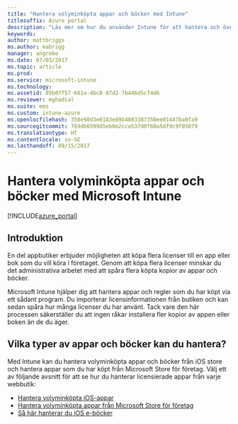 ```yaml
---
title: "Hantera volyminköpta appar och böcker med Intune"
titlesuffix: Azure portal
description: "Läs mer om hur du använder Intune för att hantera och övervaka din användning av volyminköpta appar och böcker från butiker.”"
keywords: 
author: mattbriggs
ms.author: mabrigg
manager: angrobe
ms.date: 07/03/2017
ms.topic: article
ms.prod: 
ms.service: microsoft-intune
ms.technology: 
ms.assetid: 85b07f57-661a-4bc8-87d2-7b446d5cf4d6
ms.reviewer: mghadial
ms.suite: ems
ms.custom: intune-azure
ms.openlocfilehash: 358e98d3e0183e89b4083387350ee01447ba0fa9
ms.sourcegitcommit: 769db6599d5eb0e2cca537d0f60a5df9c9f05079
ms.translationtype: HT
ms.contentlocale: sv-SE
ms.lasthandoff: 09/15/2017
---
```

# <a name="manage-volume-purchased-apps-and-books-with-microsoft-intune"></a>Hantera volyminköpta appar och böcker med Microsoft Intune

[!INCLUDE[azure_portal](./includes/azure_portal.md)]

## <a name="introduction"></a>Introduktion

En del appbutiker erbjuder möjligheten att köpa flera licenser till en app eller bok som du vill köra i företaget. Genom att köpa flera licenser minskar du det administrativa arbetet med att spåra flera köpta kopior av appar och böcker.

Microsoft Intune hjälper dig att hantera appar och regler som du har köpt via ett sådant program. Du importerar licensinformationen från butiken och kan sedan spåra hur många licenser du har använt. Tack vare den här processen säkerställer du att ingen råkar installera fler kopior av appen eller boken än de du äger.

## <a name="which-types-of-apps-and-books-can-you-manage"></a>Vilka typer av appar och böcker kan du hantera?

Med Intune kan du hantera volyminköpta appar och böcker från iOS store och hantera appar som du har köpt från Microsoft Store för företag. Välj ett av följande avsnitt för att se hur du hanterar licensierade appar från varje webbutik:

- [Hantera volyminköpta iOS-appar](vpp-apps-ios.md)
- [Hantera volyminköpta appar från Microsoft Store för företag](windows-store-for-business.md)
- [Så här hanterar du iOS e-böcker](vpp-ebooks-ios.md)
